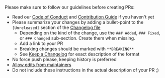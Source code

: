 Please make sure to follow our guidelines before creating PRs:
- Read our [Code of Conduct](./CODE_OF_CONDUCT.md) and [Contribution Guide](./CONTRIBUTING.md) if you haven't yet
- Please summarize your changes by adding a bullet-point to the `[Unreleased]` section of the [Changelog file](./CHANGELOG.md)
  - Depending on the kind of the change, use the `### Added`, `### Fixed`, or `### Changed` sub-section. Create them when missing.
  - Add a link to your PR
  - Breaking changes should be marked with `**BREAKING**`
  - See [Keep a Changelog](https://keepachangelog.com/en/1.0.0/) for exact description of the format
- No force push please, keeping history is preferred
- [Allow edits from maintainers](https://docs.github.com/en/pull-requests/collaborating-with-pull-requests/working-with-forks/allowing-changes-to-a-pull-request-branch-created-from-a-fork)
- Do not include these instructions in the actual description of your PR ;)
